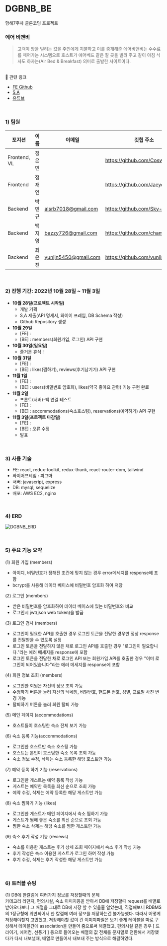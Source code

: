 # DGBNB_BE
항해7주차 클론코딩 프로젝트


### 에어 비앤비
> 고객이 방을 빌리는 값을 주인에게 지불하고 이를 중개해준 에어비앤비는 수수료를 떼어가는 시스템으로 호스트가 에어베드 같은 잘 곳을 빌려 주고 같이 아침 식사도 하자는(Air Bed & Breakfast) 의미로 출발한 사이트이다.


<br/>
🔗 관련 링크

- [FE Github](https://github.com/JaeyeoneeJ/DGBNB-FE)
- [S.A](https://fog-cyclone-297.notion.site/3-SA-a0dcbb8473a04a219b3d0a51f0b19e4a)
- [유튜브]()

<br/>

### 1) 팀원

| 포지션 | 이름 | 이메일 | 깃헙 주소 |
| - | - | - | - |
| Frontend, VL | 정은민 |  | https://github.com/Coswim |
| Frontend | 정재연 |  | https://github.com/JaeyeoneeJ |
| Backend | 박민규 | alsrb7018@gmail.com | https://github.com/Sky-Park |
| Backend | 백지영 | bazzy726@gmail.com | https://github.com/chamchimayo |
| Backend | 최윤진 | yunjin5450@gmail.com | https://github.com/yunjin5450 |

<br/>

### 2) 진행 기간: 2022년 10월 28일 ~ 11월 3일
- **10월 28일(프로젝트 시작일)**
    - 개발 기획
    - S,A 제출(API 명세서, 와이어 프레임, DB Schema 작성)
    - Github Repository 생성
- **10월 29일**
    - [FE] : 
    - [BE] : members(회원가입, 로그인) API 구현
- **10월 30일(일요일)**
    - 즐거운 휴식 !
- **10월 31일**
    - [FE] : 
    - [BE] : likes(찜하기), reviews(후기남기기) API 구현
- **11월 1일**
    - [FE] : 
    - [BE] : users(비밀번호 암호화), likes(약국 좋아요 관련) 기능 구현 완료
- **11월 2일**
    - 프론트(서버)-백 연결 테스트
    - [FE] : 
    - [BE] : accommodations(숙소호스팅), reservations(예약하기) API 구현
- **11월 3일(프로젝트 마감일)**
    - [FE] : 
    - [BE] : 오류 수정
    - 발표

<br/>

### 3) 사용 기술
- FE: react, redux-toolkit, redux-thunk, react-router-dom, tailwind
- 와이어프레임 : 피그마
- 서버: javascript, express
- DB: mysql, sequelize
- 배포: AWS EC2, nginx

<br/>

### 4) ERD
![DGBNB_ERD](https://user-images.githubusercontent.com/98001726/199684870-0c1e7206-2c06-4f12-88ca-cea1c04b5c4a.png)


<br/>

### 5) 주요 기능 요약

(1) 회원 가입 (members)
- 아이디, 비밀번호가 정해진 조건에 맞지 않는 경우 error메세지를 response에 포함
- bcrypt를 사용해 데이터 베이스에 비밀번호 암호화 하여 저장

(2) 로그인 (members)
- 받은 비밀번호를 암호화하여 데이터 베이스에 있는 비밀번호와 비교
- 로그인시 jwt(json web token)을 발급

(3) 로그인 검사 (members)
- 로그인이 필요한 API를 호출한 경우 로그인 토큰을 전달한 경우만 정상 response를 전달받을 수 있도록 설정
- 로그인 토큰을 전달하지 않은 채로 로그인 API를 호출한 경우 "로그인이 필요합니다."라는 에러 메세지를 response에 포함
- 로그인 토큰을 전달한 채로 로그인 API 또는 회원가입 API를 호출한 경우 "이미 로그인이 되어있습니다"라는 에러 메세지를 response에 포함

(4) 회원 정보 조회 (members)
- 로그인한 회원은 자신의 정보 조회 가능
- 수정하기 버튼을 눌러 자신의 닉네임, 비밀번호, 핸드폰 번호, 성별, 프로필 사진 변경 가능
- 탈퇴하기 버튼을 눌러 회원 탈퇴 가능

(5) 메인 페이지 (accommodations)
- 호스트들이 호스팅한 숙소 전체 보기 가능

(6) 숙소 등록 기능(accommodations)
- 로그인한 호스트만 숙소 호스팅 가능
- 호스트는 본인이 호스팅한 숙소 목록 조회 가능
- 숙소 정보 수정, 삭제는 숙소 등록한 해당 호스트만 가능

(7) 예약 등록 하기 기능 (reservations)
- 로그인한 게스트는 예약 등록 작성 가능
- 게스트는 예약한 목록을 최신 순으로 조회 가능
- 예약 수정, 삭제는 예약 등록한 해당 게스트만 가능

(8) 숙소 찜하기 기능 (likes)
- 로그인한 게스트가 메인 페이지에서 숙소 찜하기 가능
- 게스트가 찜해 놓은 숙소를 최신 순으로 조회 가능
- 찜한 숙소 삭제는 해당 숙소를 찜한 게스트만 가능 

(9) 숙소 후기 작성 기능 (reviews) 
- 숙소를 이용한 게스트는 후기 상세 조회 페이지에서 숙소 후기 작성 가능
- 후기 작성은 숙소 이용한 게스트가 로그인 하여 작성 가능
- 후기 수정, 삭제는 후기 작성한 해당 게스트만 가능

<br/>

### 6) 트러블 슈팅
(1) DB에 한칼럼에 여러가지 정보를 저장할때의 문제  
카테고리 라던지, 편의시설, 숙소 이미지등을 받아서 DB에 저장할때 request를 배열로 받아오다보니 그 배열을 그대로 DB에 저장 할 수 있을줄 알았는데, 직접해보니 RDBMS의 1정규형에 위반되어서 한 칼럼에 여러 정보를 저장하는건 불가능했다.
따라서 어떻게 저장해야할지 고민했고, 저장해야할 값이 긴 이미지파일은 보기 좋게 테이블을 따로 구성해서 테이블간에 association을 만들어 줌으로써 해결했고, 편의시설 같은 경우 [ 드라이기, 에어컨, 선풍기 ] 등으로 들어오는 배열의 값 전체를 문자열로 전환해서 저장했다가 다시 내보낼때, 배열로 만들어서 내보내 주는 방식으로 해결하였다.

